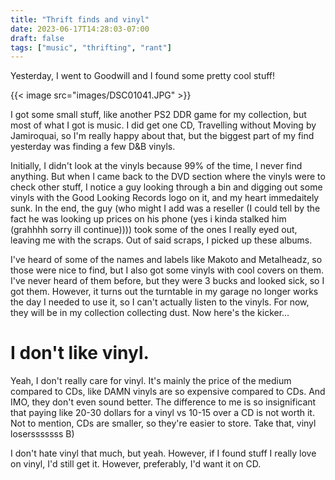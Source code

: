 ```yaml
---
title: "Thrift finds and vinyl"
date: 2023-06-17T14:28:03-07:00
draft: false
tags: ["music", "thrifting", "rant"]
---
```


Yesterday, I went to Goodwill and I found some pretty cool stuff!

{{< image src="images/DSC01041.JPG" >}}

I got some small stuff, like another PS2 DDR game for my collection, but most of what I got is music. I did get one CD, Travelling without Moving by Jamiroquai, so I'm really happy about that, but the biggest part of my find yesterday was finding a few D&B vinyls.

Initially, I didn't look at the vinyls because 99% of the time, I never find anything. But when I came back to the DVD section where the vinyls were to check other stuff, I notice a guy looking through a bin and digging out some vinyls with the Good Looking Records logo on it, and my heart immedaitely sunk. In the end, the guy (who might I add was a reseller (I could tell by the fact he was looking up prices on his phone (yes i kinda stalked him (grahhhh sorry ill continue)))) took some of the ones I really eyed out, leaving me with the scraps. Out of said scraps, I picked up these albums. 

I've heard of some of the names and labels like Makoto and Metalheadz, so those were nice to find, but I also got some vinyls with cool covers on them. I've never heard of them before, but they were 3 bucks and looked sick, so I got them. However, it turns out the turntable in my garage no longer works the day I needed to use it, so I can't actually listen to the vinyls. For now, they will be in my collection collecting dust. Now here's the kicker...

# I don't like vinyl.

Yeah, I don't really care for vinyl. It's mainly the price of the medium compared to CDs, like DAMN vinyls are so expensive compared to CDs. And IMO, they don't even sound better. The difference to me is so insignificant that paying like 20-30 dollars for a vinyl vs 10-15 over a CD is not worth it. Not to mention, CDs are smaller, so they're easier to store. Take that, vinyl losersssssss B)

I don't hate vinyl that much, but yeah. However, if I found stuff I really love on vinyl, I'd still get it. However, preferably, I'd want it on CD.